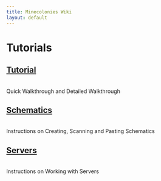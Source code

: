 ```yaml
---
title: Minecolonies Wiki
layout: default
---
```

# Tutorials

## [Tutorial](../tutorials/tutorial) 
<br>
Quick Walkthrough and Detailed Walkthrough
<br>

## [Schematics](../tutorials/schematics) 
<br>
Instructions on Creating, Scanning and Pasting Schematics
<br>

## [Servers](../tutorials/serverinfo) 
<br>
Instructions on Working with Servers
